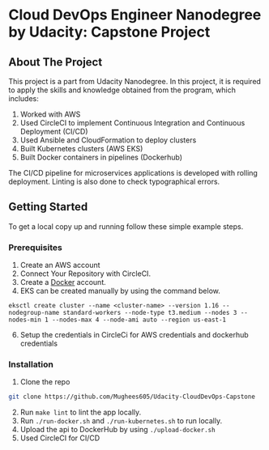 
<h1 >Cloud DevOps Engineer Nanodegree by Udacity: Capstone Project</h1>

<!-- ABOUT THE PROJECT -->
## About The Project

This project is a part from Udacity Nanodegree.
In this project, it is required to apply the skills and knowledge obtained from the program, which includes:
1. Worked with AWS
2. Used CircleCI to implement Continuous Integration and Continuous Deployment (CI/CD)
4. Used Ansible and CloudFormation to deploy clusters
5. Built Kubernetes clusters (AWS EKS)
6. Built Docker containers in pipelines (Dockerhub)

The CI/CD pipeline for microservices applications is developed with rolling deployment. Linting is also done to check typographical errors. 

## Getting Started

To get a local copy up and running follow these simple example steps.

### Prerequisites

1. Create an AWS account
2. Connect Your Repository with CircleCI.
3. Create a [Docker](hub.docker.com) account.
4. EKS can be created manually by using the command below.
```
eksctl create cluster --name <cluster-name> --version 1.16 --nodegroup-name standard-workers --node-type t3.medium --nodes 3 --nodes-min 1 --nodes-max 4 --node-ami auto --region us-east-1
```
6. Setup the credentials in CircleCi for AWS credentials and dockerhub credentials

### Installation

1. Clone the repo
```sh
git clone https://github.com/Mughees605/Udacity-CloudDevOps-Capstone
```
2. Run `make lint` to lint the app locally.
3. Run `./run-docker.sh` and `./run-kubernetes.sh` to run locally.
4. Upload the api to DockerHub by using `./upload-docker.sh`
5. Used CircleCI for CI/CD